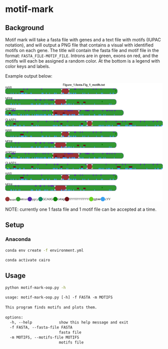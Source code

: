 # motif-mark

## Background

Motif mark will take a fasta file with genes and a text file with motifs (IUPAC notation), and will output a PNG file that contains a visual with identified motifs on each gene. The title will contain the fasta file and motif file in the format: `FASTA_FILE-MOTIF_FILE`. Introns are in green, exons on red, and the motifs will each be assigned a random color. At the bottom is a legend with color keys and labels.

Example output below:

![motif mark](./Figure_1.png)

NOTE: currently one 1 fasta file and 1 motif file can be accepted at a time.

## Setup

### Anaconda

```bash
conda env create -f environment.yml
```

```bash
conda activate cairo
```

## Usage

```bash
python motif-mark-oop.py -h
```

```
usage: motif-mark-oop.py [-h] -f FASTA -m MOTIFS

This program finds motifs and plots them.

options:
  -h, --help            show this help message and exit
  -f FASTA, --fasta-file FASTA
                        fasta file
  -m MOTIFS, --motifs-file MOTIFS
                        motifs file
```

